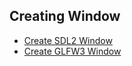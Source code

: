 Creating Window
---------------

- [Create SDL2 Window](simpleWindowSDL.cpp)
- [Create GLFW3 Window](simpleWindowGLFW.cpp)
